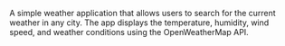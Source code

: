 A simple weather application that allows users to search for the current weather in any city. The app displays the temperature, humidity, wind speed, and weather conditions using the OpenWeatherMap API.
